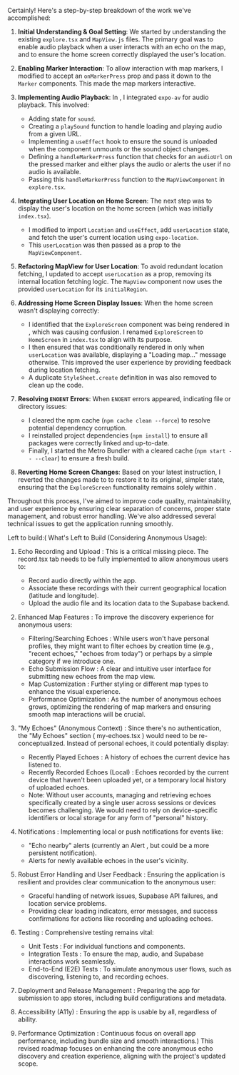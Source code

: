 


          
Certainly! Here's a step-by-step breakdown of the work we've accomplished:

1.  **Initial Understanding & Goal Setting**: We started by understanding the existing `explore.tsx` and `MapView.js` files. The primary goal was to enable audio playback when a user interacts with an echo on the map, and to ensure the home screen correctly displayed the user's location.

2.  **Enabling Marker Interaction**: To allow interaction with map markers, I modified <mcfile name="MapView.js" path="components/MapView.js"></mcfile> to accept an `onMarkerPress` prop and pass it down to the `Marker` components. This made the map markers interactive.

3.  **Implementing Audio Playback**: In <mcfile name="explore.tsx" path="app/(tabs)/explore.tsx"></mcfile>, I integrated `expo-av` for audio playback. This involved:
    *   Adding state for `sound`.
    *   Creating a `playSound` function to handle loading and playing audio from a given URL.
    *   Implementing a `useEffect` hook to ensure the sound is unloaded when the component unmounts or the sound object changes.
    *   Defining a `handleMarkerPress` function that checks for an `audioUrl` on the pressed marker and either plays the audio or alerts the user if no audio is available.
    *   Passing this `handleMarkerPress` function to the `MapViewComponent` in `explore.tsx`.

4.  **Integrating User Location on Home Screen**: The next step was to display the user's location on the home screen (which was initially `index.tsx`).
    *   I modified <mcfile name="index.tsx" path="app/(tabs)/index.tsx"></mcfile> to import `Location` and `useEffect`, add `userLocation` state, and fetch the user's current location using `expo-location`.
    *   This `userLocation` was then passed as a prop to the `MapViewComponent`.

5.  **Refactoring MapView for User Location**: To avoid redundant location fetching, I updated <mcfile name="MapView.js" path="components/MapView.js"></mcfile> to accept `userLocation` as a prop, removing its internal location fetching logic. The `MapView` component now uses the provided `userLocation` for its `initialRegion`.

6.  **Addressing Home Screen Display Issues**: When the home screen wasn't displaying correctly:
    *   I identified that the `ExploreScreen` component was being rendered in <mcfile name="index.tsx" path="app/(tabs)/index.tsx"></mcfile>, which was causing confusion. I renamed `ExploreScreen` to `HomeScreen` in `index.tsx` to align with its purpose.
    *   I then ensured that <mcfile name="MapViewComponent" path="components/MapView.js"></mcfile> was conditionally rendered in <mcfile name="index.tsx" path="app/(tabs)/index.tsx"></mcfile> only when `userLocation` was available, displaying a "Loading map..." message otherwise. This improved the user experience by providing feedback during location fetching.
    *   A duplicate `StyleSheet.create` definition in <mcfile name="index.tsx" path="app/(tabs)/index.tsx"></mcfile> was also removed to clean up the code.

7.  **Resolving `ENOENT` Errors**: When `ENOENT` errors appeared, indicating file or directory issues:
    *   I cleared the npm cache (`npm cache clean --force`) to resolve potential dependency corruption.
    *   I reinstalled project dependencies (`npm install`) to ensure all packages were correctly linked and up-to-date.
    *   Finally, I started the Metro Bundler with a cleared cache (`npm start -- --clear`) to ensure a fresh build.

8.  **Reverting Home Screen Changes**: Based on your latest instruction, I reverted the changes made to <mcfile name="index.tsx" path="app/(tabs)/index.tsx"></mcfile> to restore it to its original, simpler state, ensuring that the `ExploreScreen` functionality remains solely within <mcfile name="explore.tsx" path="app/(tabs)/explore.tsx"></mcfile>.

Throughout this process, I've aimed to improve code quality, maintainability, and user experience by ensuring clear separation of concerns, proper state management, and robust error handling. We've also addressed several technical issues to get the application running smoothly.

Left to build:(
   What's Left to Build (Considering Anonymous Usage):

1. Echo Recording and Upload : This is a critical missing piece. The record.tsx tab needs to be fully implemented to allow anonymous users to:
   
   - Record audio directly within the app.
   - Associate these recordings with their current geographical location (latitude and longitude).
   - Upload the audio file and its location data to the Supabase backend.
2. Enhanced Map Features : To improve the discovery experience for anonymous users:
   
   - Filtering/Searching Echoes : While users won't have personal profiles, they might want to filter echoes by creation time (e.g., "recent echoes," "echoes from today") or perhaps by a simple category if we introduce one.
   - Echo Submission Flow : A clear and intuitive user interface for submitting new echoes from the map view.
   - Map Customization : Further styling or different map types to enhance the visual experience.
   - Performance Optimization : As the number of anonymous echoes grows, optimizing the rendering of map markers and ensuring smooth map interactions will be crucial.
3. "My Echoes" (Anonymous Context) : Since there's no authentication, the "My Echoes" section ( my-echoes.tsx ) would need to be re-conceptualized. Instead of personal echoes, it could potentially display:
   
   - Recently Played Echoes : A history of echoes the current device has listened to.
   - Recently Recorded Echoes (Local) : Echoes recorded by the current device that haven't been uploaded yet, or a temporary local history of uploaded echoes.
   - Note: Without user accounts, managing and retrieving echoes specifically created by a single user across sessions or devices becomes challenging. We would need to rely on device-specific identifiers or local storage for any form of "personal" history.
4. Notifications : Implementing local or push notifications for events like:
   
   - "Echo nearby" alerts (currently an Alert , but could be a more persistent notification).
   - Alerts for newly available echoes in the user's vicinity.
5. Robust Error Handling and User Feedback : Ensuring the application is resilient and provides clear communication to the anonymous user:
   
   - Graceful handling of network issues, Supabase API failures, and location service problems.
   - Providing clear loading indicators, error messages, and success confirmations for actions like recording and uploading echoes.
6. Testing : Comprehensive testing remains vital:
   
   - Unit Tests : For individual functions and components.
   - Integration Tests : To ensure the map, audio, and Supabase interactions work seamlessly.
   - End-to-End (E2E) Tests : To simulate anonymous user flows, such as discovering, listening to, and recording echoes.
7. Deployment and Release Management : Preparing the app for submission to app stores, including build configurations and metadata.
8. Accessibility (A11y) : Ensuring the app is usable by all, regardless of ability.
9. Performance Optimization : Continuous focus on overall app performance, including bundle size and smooth interactions.)
This revised roadmap focuses on enhancing the core anonymous echo discovery and creation experience, aligning with the project's updated scope.

